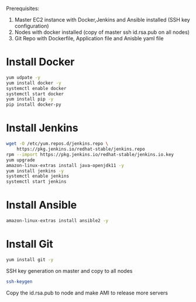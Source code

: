 Prerequisites:
1. Master EC2 instance with Docker,Jenkins and Ansible installed (SSH key configuration)
2. Nodes with docker installed (copy of master ssh id.rsa.pub on all nodes)
3. Git Repo with Dockerfile, Application file and Anisble yaml file


# Install Docker
```sh
yum udpate -y
yum install docker -y
systemctl enable docker
systemctl start docker
yum install pip -y
pip install docker-py
```

# Install Jenkins
```sh
wget -O /etc/yum.repos.d/jenkins.repo \
    https://pkg.jenkins.io/redhat-stable/jenkins.repo
rpm --import https://pkg.jenkins.io/redhat-stable/jenkins.io.key
yum upgrade
amazon-linux-extras install java-openjdk11 -y
yum install jenkins -y
systemctl enable jenkins
systemctl start jenkins
```

# Install Ansible 
```sh
amazon-linux-extras install ansible2 -y
```

# Install Git
```sh
yum install git -y
```

SSH key generation on master and copy to all nodes

```sh
ssh-keygen
```
Copy the id.rsa.pub to node and make AMI to release more servers

